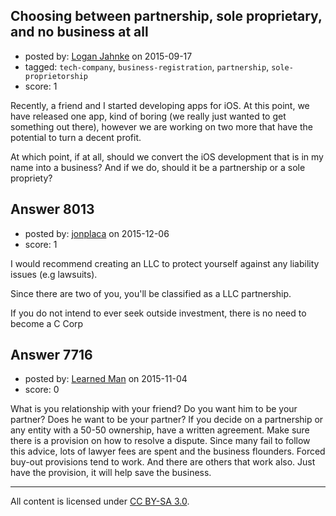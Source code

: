 ## Choosing between partnership, sole proprietary, and no business at all

- posted by: [Logan Jahnke](https://stackexchange.com/users/5204404/logan-jahnke) on 2015-09-17
- tagged: `tech-company`, `business-registration`, `partnership`, `sole-proprietorship`
- score: 1

Recently, a friend and I started developing apps for iOS. At this point, we have released one app, kind of boring (we really just wanted to get something out there), however we are working on two more that have the potential to turn a decent profit. 

At which point, if at all, should we convert the iOS development that is in my name into a business? And if we do, should it be a partnership or a sole propriety?


## Answer 8013

- posted by: [jonplaca](https://stackexchange.com/users/2609292/jonplaca) on 2015-12-06
- score: 1

I would recommend creating an LLC to protect yourself against any liability issues (e.g lawsuits). 

Since there are two of you, you'll be classified as a LLC partnership. 

If you do not intend to ever seek outside investment, there is no need to become a C Corp


## Answer 7716

- posted by: [Learned Man](https://stackexchange.com/users/7236940/learned-man) on 2015-11-04
- score: 0

What is you relationship with your friend? Do you want him to be your partner? Does he want to be your partner? If you decide on a partnership or any entity with a 50-50 ownership, have a written agreement. Make sure there is a provision on how to resolve a dispute. Since many fail to follow this advice, lots of lawyer fees are spent and the business flounders. Forced buy-out provisions tend to work. And there are others that work also. Just have the provision, it will help save the business.



---

All content is licensed under [CC BY-SA 3.0](https://creativecommons.org/licenses/by-sa/3.0/).
